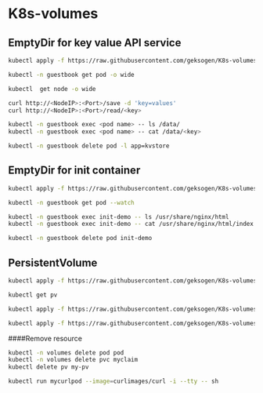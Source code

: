 # K8s-volumes

## EmptyDir for key value API service

```bash
kubectl apply -f https://raw.githubusercontent.com/geksogen/K8s-volumes/master/emptyDir/key_value_API/kvstore.yaml
```

```bash
kubectl -n guestbook get pod -o wide
```

```bash
kubectl  get node -o wide
```

```bash
curl http://<NodeIP>:<Port>/save -d 'key=values'
curl http://<NodeIP>:<Port>/read/<key>
```

```bash
kubectl -n guestbook exec <pod name> -- ls /data/
kubectl -n guestbook exec <pod name> -- cat /data/<key>
```

```bash
kubectl -n guestbook delete pod -l app=kvstore
```
## EmptyDir for init container

```bash
kubectl apply -f https://raw.githubusercontent.com/geksogen/K8s-volumes/master/emptyDir/init_container/web.yaml
```

```bash
kubectl -n guestbook get pod --watch
```

```bash
kubectl -n guestbook exec init-demo -- ls /usr/share/nginx/html
kubectl -n guestbook exec init-demo -- cat /usr/share/nginx/html/index.html
```

```bash
kubectl -n guestbook delete pod init-demo
```

## PersistentVolume

```bash
kubectl apply -f https://raw.githubusercontent.com/geksogen/K8s-volumes/master/persistentvolume/pv.yaml
```

```bash
kubectl get pv
```

```bash
kubectl apply -f https://raw.githubusercontent.com/geksogen/K8s-volumes/master/persistentvolume/pvc.yaml
```

```bash
kubectl apply -f https://raw.githubusercontent.com/geksogen/K8s-volumes/master/persistentvolume/pod.yaml
```
####Remove resource
```bash
kubectl -n volumes delete pod pod
kubectl -n volumes delete pvc myclaim
kubectl delete pv my-pv
```
```bash
kubectl run mycurlpod --image=curlimages/curl -i --tty -- sh
```


